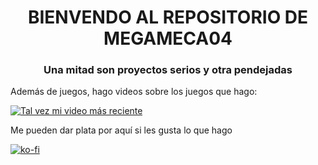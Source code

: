 <h1 align="center">BIENVENDO AL REPOSITORIO DE MEGAMECA04</h1>
<h3 align="center">Una mitad son proyectos serios y otra pendejadas</h3>

<p>Además de juegos, hago videos sobre los juegos que hago:</p> 

[![Tal vez mi video más reciente](https://img.youtube.com/vi/LoAJUdqzbqE/0.jpg)](https://www.youtube.com/watch?v=LoAJUdqzbqE)

<p>Me pueden dar plata por aquí si les gusta lo que hago</p>

[![ko-fi](https://ko-fi.com/img/githubbutton_sm.svg)](https://ko-fi.com/R6R1Y2Y72)
